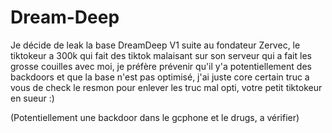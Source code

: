 # Dream-Deep
Je décide de leak la base DreamDeep V1 suite au fondateur Zervec, le tiktokeur a 300k qui fait des tiktok malaisant sur son serveur qui a fait les grosse couilles avec moi, je préfère prévenir qu'il y'a potentiellement des backdoors et que la base n'est pas optimisé, j'ai juste core certain truc a vous  de check le resmon pour enlever les truc mal opti, votre petit tiktokeur en sueur :)

(Potentiellement une backdoor dans le gcphone et le drugs, a vérifier)
